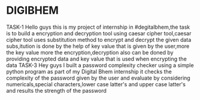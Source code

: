 # DIGIBHEM
TASK-1
Hello guys this is my project of internship in #degitalbhem,the task is to build a encryption and decryption tool using caesar cipher tool,caesar cipher tool uses substitution method to encrypt and decrypt the given data subs,itution is done by the help of key value that is given by the user,more the key value more the encryption,decryption also can be doned by providing encrypted data and key value that is used when encrypting the data
TASK-3
Hey guys I built a password complexity checker using a simple python program as part of my Digital Bhem internship it checks the complexity of the password given by the user and evaluate by considering numericals,special characters,lower case latter's and upper case latter's and results the strength of the password
